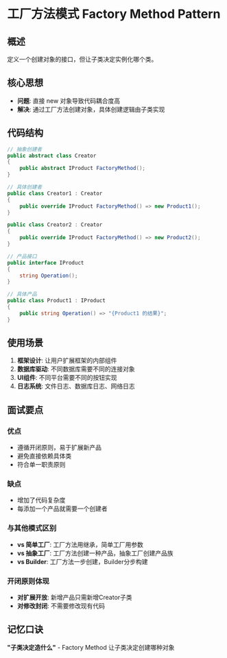 # 工厂方法模式 Factory Method Pattern

## 概述

定义一个创建对象的接口，但让子类决定实例化哪个类。

## 核心思想

- **问题**: 直接 new 对象导致代码耦合度高
- **解决**: 通过工厂方法创建对象，具体创建逻辑由子类实现

## 代码结构

```csharp
// 抽象创建者
public abstract class Creator
{
    public abstract IProduct FactoryMethod();
}

// 具体创建者
public class Creator1 : Creator
{
    public override IProduct FactoryMethod() => new Product1();
}

public class Creator2 : Creator
{
    public override IProduct FactoryMethod() => new Product2();
}

// 产品接口
public interface IProduct
{
    string Operation();
}

// 具体产品
public class Product1 : IProduct
{
    public string Operation() => "{Product1 的结果}";
}
```

## 使用场景

1. **框架设计**: 让用户扩展框架的内部组件
2. **数据库驱动**: 不同数据库需要不同的连接对象  
3. **UI组件**: 不同平台需要不同的按钮实现
4. **日志系统**: 文件日志、数据库日志、网络日志

## 面试要点

### 优点

- 遵循开闭原则，易于扩展新产品
- 避免直接依赖具体类
- 符合单一职责原则

### 缺点

- 增加了代码复杂度
- 每添加一个产品就需要一个创建者

### 与其他模式区别

- **vs 简单工厂**: 工厂方法用继承，简单工厂用参数
- **vs 抽象工厂**: 工厂方法创建一种产品，抽象工厂创建产品族
- **vs Builder**: 工厂方法一步创建，Builder分步构建

### 开闭原则体现

- **对扩展开放**: 新增产品只需新增Creator子类
- **对修改封闭**: 不需要修改现有代码

## 记忆口诀

**"子类决定造什么"** - Factory Method 让子类决定创建哪种对象
